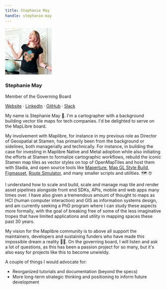 ```yaml
---
title: Stephanie May
handle: stephanie-may
---
```


<div class="text-center mb-5">
    <img
        src="/img/avatars/avatar_stephanie.jpg"
        width="150"
        class="rounded-circle mt-3"
    />
    <h3 class="m-3">Stephanie May</h3>
    <p>Member of the Governing Board</p>
    <p><a href="https://mizmay.com/">Website</a> · <a href="https://www.linkedin.com/in/mizmay/">LinkedIn</a> · <a href="https://github.com/mizmay">GitHub</a> · <a href="https://osmus.slack.com/team/U501RP747">Slack</a>
</div>

My name is Stephanie May 👋. I'm a cartographer with a background building vector tile maps for tech companies. I'd be delighted to serve on the MapLibre board.

My involvement with Maplibre, for instance in my previous role as Director of Geospatial at Stamen, has primarily been from the background or sidelines, both managerially and technically. For instance, in building the case for investing in Maplibre Native and Metal adoption while also initiating the efforts at Stamen to formalize cartographic workflows, rebuild the iconic Stamen map tiles as vector styles on top of OpenMapTiles and host them with Stadia, and open source tools like [Maperture](https://github.com/stamen/maperture), [Map GL Style Build](https://github.com/stamen/map-gl-style-build), [Figmasset](https://github.com/stamen/figmasset), [Route Simulator](https://github.com/stamen/map-asset-route-simulator), and many smaller scripts and utilities. 🗺️ 🤓

I understand how to scale and build, scale and manage map tile and render asset pipelines alongside front end SDKs, APIs, mobile and web apps many times over. I have also given a tremendous amount of thought to maps as HCI (human computer interaction) and GIS as information systems design, and am currently seeking a PhD program where I can study these aspects more formally, with the goal of breaking free of some of the less imaginative tropes that have limited applications and utility in mapping spaces these past 30 years.

My vision for the Maplibre community is to above all support the maintainers, developers and sustaining funders who have made this impossible dream a reality 👏😸. On the governing board, I will listen and ask a lot of questions, as this has been a passion project for so many, but it's also easy for projects like this to become unwieldy.

A couple of things I would advocate for:

- Reorganized tutorials and documentation (beyond the specs)
- More long-term strategic thinking and positioning to inform future development
